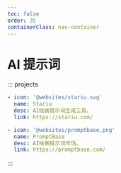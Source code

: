 ```yaml
---
toc: false
order: 35
containerClass: nav-container
---
```


# AI 提示词

::: projects

```yaml
- icon: '@websites/stariu.svg'
  name: Stariu
  desc: AI绘画提示词生成工具。
  link: https://stariu.com/

- icon: '@websites/promptbase.png'
  name: PromptBase
  desc: AI绘画提示词市场。
  link: https://promptbase.com/
```

:::
